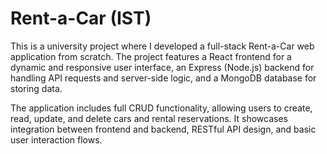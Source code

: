 # Rent-a-Car (IST)

This is a university project where I developed a full-stack Rent-a-Car web application from scratch. The project features a React frontend for a dynamic and responsive user interface, an Express (Node.js) backend for handling API requests and server-side logic, and a MongoDB database for storing data.

The application includes full CRUD functionality, allowing users to create, read, update, and delete cars and rental reservations. It showcases integration between frontend and backend, RESTful API design, and basic user interaction flows.
